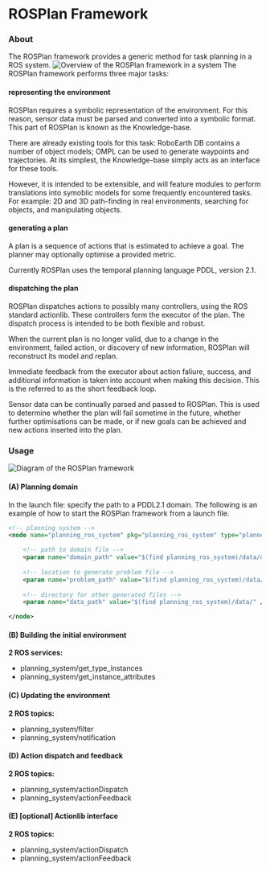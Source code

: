 ROSPlan Framework
=================

### About

The ROSPlan framework provides a generic method for task planning in a ROS system.
![Overview of the ROSPlan framework in a system](/overview.png)
The ROSPlan framework performs three major tasks:

#### representing the environment

ROSPlan requires a symbolic representation of the environment. For this reason, sensor data must be parsed and converted into a symbolic format. This part of ROSPlan is known as the Knowledge-base.

There are already existing tools for this task: RoboEarth DB contains a number of object models; OMPL can be used to generate waypoints and trajectories. At its simplest, the Knowledge-base simply acts as an interface for these tools.

However, it is intended to be extensible, and will feature modules to perform translations into symoblic models for some frequently encountered tasks. For example: 2D and 3D path-finding in real environments, searching for objects, and manipulating objects.

#### generating a plan

A plan is a sequence of actions that is estimated to achieve a goal. The planner may optionally optimise a provided metric.

Currently ROSPlan uses the temporal planning language PDDL, version 2.1.

#### dispatching the plan

ROSPlan dispatches actions to possibly many controllers, using the ROS standard actionlib. These controllers form the executor of the plan. The dispatch process is intended to be both flexible and robust.

When the current plan is no longer valid, due to a change in the environment, failed action, or discovery of new information, ROSPlan will reconstruct its model and replan.

Immediate feedback from the executor about action faliure, success, and additional information is taken into account when making this decision. This is the referred to as the short feedback loop.

Sensor data can be continually parsed and passed to ROSPlan. This is used to determine whether the plan will fail sometime in the future, whether further optimisations can be made, or if new goals can be achieved and new actions inserted into the plan.

### Usage

![Diagram of the ROSPlan framework](/framework.png)

#### (A) Planning domain

In the launch file: specify the path to a PDDL2.1 domain.
The following is an example of how to start the ROSPlan framework from a launch file.

```xml
<!-- planning system -->
<node name="planning_ros_system" pkg="planning_ros_system" type="planner" respawn="false" output="screen">

	<!-- path to domain file -->
	<param name="domain_path" value="$(find planning_ros_system)/data/domain.pddl" />
	
	<!-- location to generate problem file -->
	<param name="problem_path" value="$(find planning_ros_system)/data/problem.pddl" />
	
	<!-- directory for other generated files -->
	<param name="data_path" value="$(find planning_ros_system)/data/" />

</node>
```

#### (B) Building the initial environment

**2 ROS services:**

- planning_system/get_type_instances
- planning_system/get_instance_attributes

#### (C) Updating the environment

**2 ROS topics:**

- planning_system/filter
- planning_system/notification

#### (D) Action dispatch and feedback

**2 ROS topics:**

- planning_system/actionDispatch
- planning_system/actionFeedback

#### (E) [optional] Actionlib interface

**2 ROS topics:**

- planning_system/actionDispatch
- planning_system/actionFeedback
